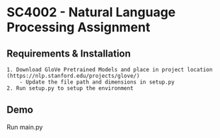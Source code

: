 
# SC4002 - Natural Language Processing Assignment

## Requirements & Installation
    1. Download GloVe Pretrained Models and place in project location (https://nlp.stanford.edu/projects/glove/)
        - Update the file path and dimensions in setup.py
    2. Run setup.py to setup the environment

## Demo
Run main.py
